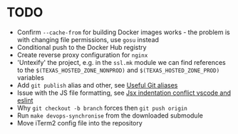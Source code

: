 # TODO

- Confirm `--cache-from` for building Docker images works - the problem is with changing file permissions, use `gosu` instead
- Conditional push to the Docker Hub registry
- Create reverse proxy configuration for `nginx`
- 'Untexify' the project, e.g. in the `ssl.mk` module we can find references to the `$(TEXAS_HOSTED_ZONE_NONPROD)` and `$(TEXAS_HOSTED_ZONE_PROD)` variables
- Add `git publish` alias and other, see [Useful Git aliases](https://gist.github.com/robmiller/6018582)
- Issue with the JS file formatting, see [Jsx indentation conflict vscode and eslint](https://stackoverflow.com/questions/48674208/jsx-indentation-conflict-vscode-and-eslint)
- Why `git checkout -b branch` forces then `git push origin`
- Run `make devops-synchronise` from the downloaded submodule
- Move iTerm2 config file into the repository
